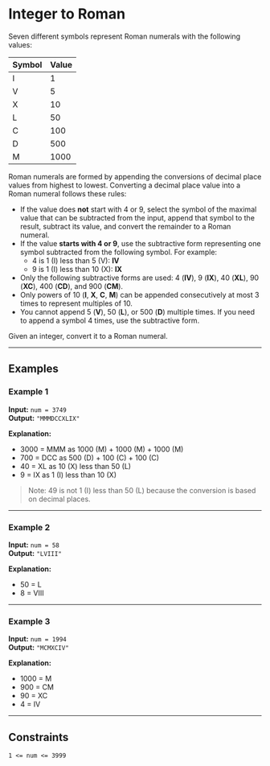 # Integer to Roman

Seven different symbols represent Roman numerals with the following values:

| Symbol | Value |
|--------|-------|
| I      | 1     |
| V      | 5     |
| X      | 10    |
| L      | 50    |
| C      | 100   |
| D      | 500   |
| M      | 1000  |

Roman numerals are formed by appending the conversions of decimal place values from highest to lowest. Converting a decimal place value into a Roman numeral follows these rules:

- If the value does **not** start with 4 or 9, select the symbol of the maximal value that can be subtracted from the input, append that symbol to the result, subtract its value, and convert the remainder to a Roman numeral.
- If the value **starts with 4 or 9**, use the subtractive form representing one symbol subtracted from the following symbol. For example:
    - 4 is 1 (I) less than 5 (V): **IV**
    - 9 is 1 (I) less than 10 (X): **IX**
- Only the following subtractive forms are used: 4 (**IV**), 9 (**IX**), 40 (**XL**), 90 (**XC**), 400 (**CD**), and 900 (**CM**).
- Only powers of 10 (**I**, **X**, **C**, **M**) can be appended consecutively at most 3 times to represent multiples of 10.
- You cannot append 5 (**V**), 50 (**L**), or 500 (**D**) multiple times. If you need to append a symbol 4 times, use the subtractive form.

Given an integer, convert it to a Roman numeral.

---

## Examples

### Example 1

**Input:** `num = 3749`  
**Output:** `"MMMDCCXLIX"`

**Explanation:**
- 3000 = MMM as 1000 (M) + 1000 (M) + 1000 (M)
- 700 = DCC as 500 (D) + 100 (C) + 100 (C)
- 40 = XL as 10 (X) less than 50 (L)
- 9 = IX as 1 (I) less than 10 (X)

> Note: 49 is not 1 (I) less than 50 (L) because the conversion is based on decimal places.

---

### Example 2

**Input:** `num = 58`  
**Output:** `"LVIII"`

**Explanation:**
- 50 = L
- 8 = VIII

---

### Example 3

**Input:** `num = 1994`  
**Output:** `"MCMXCIV"`

**Explanation:**
- 1000 = M
- 900 = CM
- 90 = XC
- 4 = IV

---

## Constraints

```
1 <= num <= 3999
```